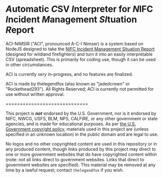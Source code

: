 # *A*utomatic *C*SV *I*nterpreter for *N*IFC *I*ncident *M*anagement *SI*tuation *R*eport

ACI-NIMSIR ("ACI", pronounced A-C-I Nimser) is a system based on NodeJS designed to take the [NIFC Incident Management Situation Report](https://www.nifc.gov/nicc-files/sitreprt.pdf "Found at www.nifc.gov/nicc-files/sitreprt.pdf") (designed for wildland firefighters) and turn it into an easily interpretable CSV (spreadsheet). This is primarily for coding use, though it can be used in other circumstances.

ACI is currently _very_ in-progress, and no features are finalized.

ACI is made by thelegendfox (also known as "jadedcrown" or "Rockethead293"). All Rights Reserved; ACI is currently not permitted for use without written approval.

=============================

This project is **_not_** endorsed by the U.S. Government, nor is it endorsed by NIFC, NWCG, USFS, BLM, NPS, CALFIRE, or any other government or state agencies, and is made for educational purposes. As per [the U.S. Government copyright policy](https://www.doi.gov/copyright "Found at www.doi.gov/copyright"), materials used in this project are (unless specified in an unknown location) in the public domain and are legal to use.

No logos and no other copyrighted content are used in this repository or in any produced content, though links produced by this project may direct to one or more government websites that do have copyrighted content within (note: not all links direct to government websites. Links that direct to government websites are specified). This material may be removed at any time by a lawful request; contact `thelegendfox` if you wish.
